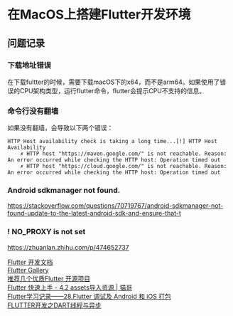 # 在MacOS上搭建Flutter开发环境

## 问题记录

### 下载地址错误

在下载fultter的时候，需要下载macOS下的x64，而不是arm64。如果使用了错误的CPU架构类型，运行flutter命令，flutter会提示CPU不支持的信息。

### 命令行没有翻墙

如果没有翻墙，会导致以下两个错误：

```
HTTP Host availability check is taking a long time...[!] HTTP Host Availability
    ✗ HTTP host "https://maven.google.com/" is not reachable. Reason: An error occurred while checking the HTTP host: Operation timed out
    ✗ HTTP host "https://cloud.google.com/" is not reachable. Reason: An error occurred while checking the HTTP host: Operation timed out
```

### Android sdkmanager not found.

https://stackoverflow.com/questions/70719767/android-sdkmanager-not-found-update-to-the-latest-android-sdk-and-ensure-that-t

### ! NO_PROXY is not set

https://zhuanlan.zhihu.com/p/474652737

[Flutter 开发文档](https://flutter.cn/docs)  
[Flutter Gallery](https://gallery.flutter.dev/#/)  
[推荐几个优质Flutter 开源项目](https://www.wanandroid.com/blog/show/2260)  
[Flutter 快速上手 - 4.2 assets导入资源 | 猫哥](https://www.bilibili.com/video/BV1ve4y197Ly/?spm_id_from=333.788&vd_source=0e0265662467c6caea699dd58aec6891)  
[Flutter学习记录——28.Flutter 调试及 Android 和 iOS 打包](https://blog.51cto.com/u_15781233/5654543#16_debugDumpSemanticsTree_132)  
[FLUTTER开发之DART线程与异步](https://www.freesion.com/article/1166661201/)